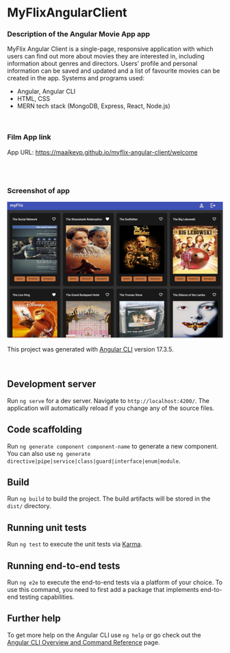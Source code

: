 # MyFlixAngularClient


### Description of the Angular Movie App app

MyFlix Angular Client is a single-page, responsive application with which users can find out more about movies they are interested in, including information about genres and directors. Users' profile and personal information can be saved and updated and a list of favourite movies can be created in the app. Systems and programs used:

* Angular, Angular CLI
* HTML, CSS
* MERN tech stack (MongoDB, Express, React, Node.js)
  

<br>

### Film App link

App URL: https://maaikevp.github.io/myflix-angular-client/welcome

<br>
<br>



### Screenshot of app

![Angular-flix-client](./src/Angular-flix-client.JPG)





This project was generated with [Angular CLI](https://github.com/angular/angular-cli) version 17.3.5.

<br>

## Development server

Run `ng serve` for a dev server. Navigate to `http://localhost:4200/`. The application will automatically reload if you change any of the source files.

## Code scaffolding

Run `ng generate component component-name` to generate a new component. You can also use `ng generate directive|pipe|service|class|guard|interface|enum|module`.

## Build

Run `ng build` to build the project. The build artifacts will be stored in the `dist/` directory.

## Running unit tests

Run `ng test` to execute the unit tests via [Karma](https://karma-runner.github.io).

## Running end-to-end tests

Run `ng e2e` to execute the end-to-end tests via a platform of your choice. To use this command, you need to first add a package that implements end-to-end testing capabilities.

## Further help

To get more help on the Angular CLI use `ng help` or go check out the [Angular CLI Overview and Command Reference](https://angular.io/cli) page.
